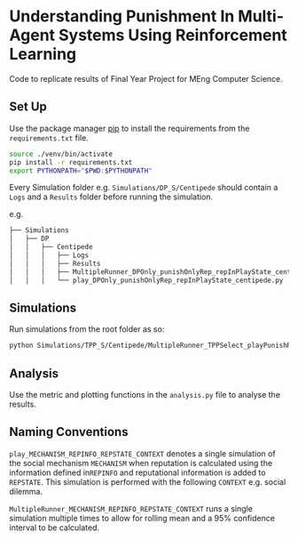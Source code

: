# Understanding Punishment In Multi-Agent Systems Using Reinforcement Learning

Code to replicate results of Final Year Project for MEng Computer Science.

## Set Up

Use the package manager [pip](https://pip.pypa.io/en/stable/) to install the requirements from the `requirements.txt` file.

```bash
source ./venv/bin/activate
pip install -r requirements.txt
export PYTHONPATH="$PWD:$PYTHONPATH"
```
Every Simulation folder e.g. `Simulations/DP_S/Centipede` should contain a `Logs` and a `Results` folder before running the simulation.

e.g.

```bash
├── Simulations
│   ├── DP
│   │   ├── Centipede
│   │   │   ├── Logs
│   │   │   ├── Results
│   │   │   ├── MultipleRunner_DPOnly_punishOnlyRep_repInPlayState_centipede.py
│   │   │   └── play_DPOnly_punishOnlyRep_repInPlayState_centipede.py


```
## Simulations

Run simulations from the root folder as so:

```bash
python Simulations/TPP_S/Centipede/MultipleRunner_TPPSelect_playPunishRep_repInPlayState_centipede.py
```

## Analysis

Use the metric and plotting functions in the `analysis.py` file to analyse the results.


## Naming Conventions

`play_MECHANISM_REPINFO_REPSTATE_CONTEXT` denotes a single simulation of the social mechanism `MECHANISM` when reputation is calculated using the information defined in`REPINFO` and reputational information is added to `REPSTATE`. This simulation is performed with the following `CONTEXT` e.g. social dilemma.

`MultipleRunner_MECHANISM_REPINFO_REPSTATE_CONTEXT` runs a single simulation multiple times to allow for rolling mean and a 95\% confidence interval to be calculated.  